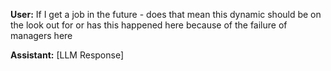 **User:**
If I get a job in the future - does that mean this dynamic should be on the look out for or has this happened here because of the failure of managers here

**Assistant:**
[LLM Response]

